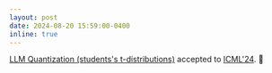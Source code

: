 ```yaml
---
layout: post
date: 2024-08-20 15:59:00-0400
inline: true
---
```


[LLM Quantization (students's t-distributions)](https://arxiv.org/pdf/2405.03103) accepted to [ICML'24](https://icml.cc/Conferences/2024). :page_facing_up:
